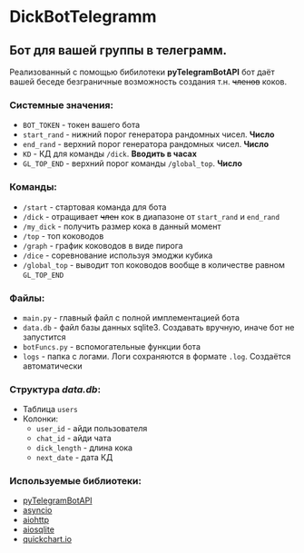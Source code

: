 # DickBotTelegramm

## Бот для вашей группы в телеграмм.

Реализованный с помощью бибилотеки **pyTelegramBotAPI** бот даёт вашей беседе безграничные возможность создания т.н. ~~членов~~ коков.

### Системные значения:
   + `BOT_TOKEN` - токен вашего бота
   + `start_rand` - нижний порог генератора рандомных чисел. **Число**
   + `end_rand` - верхний порог генератора рандомных чисел. **Число**
   + `KD` - КД для команды `/dick`. **Вводить в часах**
   + `GL_TOP_END` - верхний порог команды `/global_top`. **Число**

### Команды:
   + `/start` - стартовая команда для бота
   + `/dick` - отращивает ~~член~~ кок в диапазоне от `start_rand` и `end_rand`
   + `/my_dick` - получить размер кока в данный момент
   + `/top` - топ коководов
   + `/graph` - график коководов в виде пирога
   + `/dice` - соревнование используя эмоджи кубика
   + `/global_top` - выводит топ коководов вообще в количестве равном `GL_TOP_END`

### Файлы:
   + `main.py` - главный файл с полной имплементацией бота
   + `data.db` - файл базы данных sqlite3. Создавать вручную, иначе бот не запустится
   + `botFuncs.py` - вспомогательные функции бота
   + `logs` - папка с логами. Логи сохраняются в формате `.log`. Создаётся автоматически
### Структура *data.db*:
   + Таблица `users`
   + Колонки:
     + `user_id` - айди пользователя
     + `chat_id` - айди чата
     + `dick_length` - длина кока
     + `next_date` - дата КД

### Используемые библиотеки:
   + [pyTelegramBotAPI](https://pypi.org/project/pyTelegramBotAPI/)
   + [asyncio](https://pypi.org/project/asyncio/)
   + [aiohttp](https://pypi.org/project/aiohttp/)
   + [aiosqlite](https://aiosqlite.omnilib.dev/en/stable/)
   + [quickchart.io](https://quickchart.io)